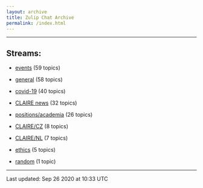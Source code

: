 ```yaml
---
layout: archive
title: Zulip Chat Archive
permalink: /index.html
---
```


---

## Streams:

* [events](stream/201207-events/index.html) (59 topics)

* [general](stream/201199-general/index.html) (58 topics)

* [covid-19](stream/226112-covid-19/index.html) (40 topics)

* [CLAIRE news](stream/201957-CLAIRE-news/index.html) (32 topics)

* [positions/academia](stream/203258-positions/academia/index.html) (26 topics)

* [CLAIRE/CZ](stream/203399-CLAIRE/CZ/index.html) (8 topics)

* [CLAIRE/NL](stream/203255-CLAIRE/NL/index.html) (7 topics)

* [ethics](stream/228366-ethics/index.html) (5 topics)

* [random](stream/202125-random/index.html) (1 topic)

<hr><p>Last updated: Sep 26 2020 at 10:33 UTC</p>